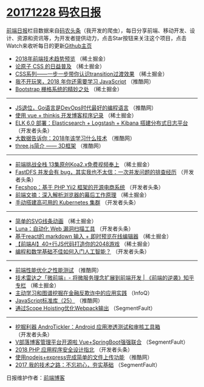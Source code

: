 # [20171228 码农日报](http://hao.caibaojian.com/date/2017/12/28)

[前端日报](http://caibaojian.com/c/news)栏目数据来自[码农头条](http://hao.caibaojian.com/)（我开发的爬虫），每日分享前端、移动开发、设计、资源和资讯等，为开发者提供动力，点击Star按钮来关注这个项目，点击Watch来收听每日的更新[Github主页](https://github.com/kujian/frontendDaily)
* [2018年前端技术趋势预览](http://hao.caibaojian.com/60988.html) （稀土掘金）
* [论原子 CSS 的日益普及](http://hao.caibaojian.com/60990.html) （稀土掘金）
* [CSS系列——一步一步带你认识transition过渡效果](http://hao.caibaojian.com/60999.html) （稀土掘金）
* [我不开玩笑，2018 年你还需要学习 JavaScript](http://hao.caibaojian.com/60974.html) （推酷网）
* [Bootstrap 栅格系统的精妙之处](http://hao.caibaojian.com/60998.html) （稀土掘金）

***
* [JS退位，Go语言是DevOps时代最好的编程语言](http://hao.caibaojian.com/60964.html) （推酷网）
* [使用 vue + thinkjs 开发博客程序记录](http://hao.caibaojian.com/60991.html) （稀土掘金）
* [ELK 6.0 部署：Elasticsearch + Logstash + Kibana 搭建分布式日志平台](http://hao.caibaojian.com/60898.html) （开发者头条）
* [大数据告诉你：2018年该学习什么技术](http://hao.caibaojian.com/60961.html) （推酷网）
* [three.js简介 —— 3D框架](http://hao.caibaojian.com/60975.html) （推酷网）

***
* [前端挑战全栈  13集原创Koa2.x免费视频奉上](http://hao.caibaojian.com/60987.html) （稀土掘金）
* [FastDFS 并发会有 bug，其实我也不太信：一次并发问题的排查经历](http://hao.caibaojian.com/60908.html) （开发者头条）
* [Fecshop：基于 PHP Yii2 框架的开源电商系统](http://hao.caibaojian.com/60899.html) （开发者头条）
* [前端文摘：深入解析浏览器的幕后工作原理](http://hao.caibaojian.com/60993.html) （稀土掘金）
* [手动搭建高可用的 Kubernetes 集群](http://hao.caibaojian.com/60900.html) （开发者头条）

***
* [简单的SVG线条动画](http://hao.caibaojian.com/60995.html) （稀土掘金）
* [Luna：自动化 Web 漏洞扫描工具](http://hao.caibaojian.com/60902.html) （开发者头条）
* [基于react的 markdown 输入 + 即时预览在线编辑器](http://hao.caibaojian.com/60996.html) （稀土掘金）
* [【前端AI】40+行JS代码打造你的2048游戏](http://hao.caibaojian.com/60997.html) （稀土掘金）
* [编程和数学基础不佳如何入门人工智能？](http://hao.caibaojian.com/60905.html) （开发者头条）

***
* [前端性能优化之性能测试](http://hao.caibaojian.com/60967.html) （推酷网）
* [技术雷达之「微前端」- 将微服务理念扩展到前端开发 | 《前端的逆袭》知乎专栏](http://hao.caibaojian.com/60989.html) （稀土掘金）
* [主动学习和图谱挖掘在金融反欺诈中的应用实践](http://hao.caibaojian.com/61052.html) （InfoQ）
* [JavaScript标准库（25）](http://hao.caibaojian.com/60968.html) （推酷网）
* [通过Scope Hoisting优化Webpack输出](http://hao.caibaojian.com/60937.html) （SegmentFault）

***
* [挖掘利器 AndroTickler：Android 应用渗透测试和审核工具箱](http://hao.caibaojian.com/60919.html) （开发者头条）
* [V部落博客管理平台开源啦 Vue+SpringBoot强强联合](http://hao.caibaojian.com/60938.html) （SegmentFault）
* [2018 PHP 应用程序安全设计指北](http://hao.caibaojian.com/60909.html) （开发者头条）
* [使用nodejs+express完成简单的文件上传功能](http://hao.caibaojian.com/60970.html) （推酷网）
* [2017 我的技术之路：不忘初心，夯实基础](http://hao.caibaojian.com/60928.html) （SegmentFault）

日报维护作者：[前端博客](http://caibaojian.com/) 